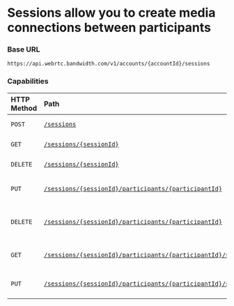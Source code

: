 # Sessions allow you to create media connections between participants

### Base URL

`https://api.webrtc.bandwidth.com/v1/accounts/{accountId}/sessions`

### Capabilities

| HTTP Method                 | Path                                            | Description                                                                                       
|:----------------------------|:------------------------------------------------|:--------------------------------------------------------------------------------------------------
| <code class="post">POST</code>| [`/sessions`](createSession.md)                 | Create a new session                                                                              
| <code class="get">GET</code>| [`/sessions/{sessionId}`](getSession.md)                    | Get session by ID                                                                                 
| <code class="delete">DELETE</code>| [`/sessions/{sessionId}`](deleteSession.md)                 | Delete session by ID                                                                              
| <code class="put">PUT</code>| [`/sessions/{sessionId}/participants/{participantId}`](addParticipantToSession.md)       | Add a participant to a session                                                                    
| <code class="delete">DELETE</code>| [`/sessions/{sessionId}/participants/{participantId}`](removeParticipantFromSession.md)  | Remove a participant from a session                                                               
| <code class="get">GET</code>| [`/sessions/{sessionId}/participants/{participantId}/subscriptions`](getParticipantSubscriptions.md)   | Get a participant's subscriptions                                                                 
| <code class="put">PUT</code>| [`/sessions/{sessionId}/participants/{participantId}/subscriptions`](updateParticipantSubscriptions.md)| Update a participant's subscriptions                                                              
